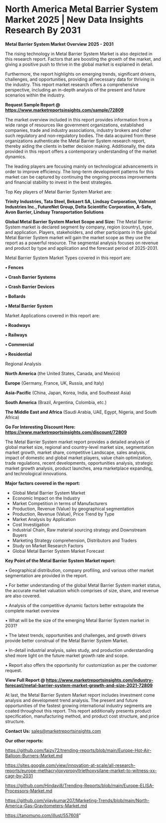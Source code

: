 # North America Metal Barrier System Market 2025 | New Data Insights Research By 2031

<Strong> Metal Barrier System Market Overview 2025 - 2031</strong>

The rising technology in Metal Barrier System Market is also depicted in this research report. Factors that are boosting the growth of the market, and giving a positive push to thrive in the global market is explained in detail.

Furthermore, the report highlights on emerging trends, significant drivers, challenges, and opportunities, providing all necessary data for thriving in the industry. This report market research offers a comprehensive perspective, including an in-depth analysis of the present and future scenarios within the industry.

<strong>Request Sample Report @ <a href=https://www.marketreportsinsights.com/sample/72809>https://www.marketreportsinsights.com/sample/72809</a></strong>

The market overview included in this report provides information from a wide range of resources like government organizations, established companies, trade and industry associations, industry brokers and other such regulatory and non-regulatory bodies. The data acquired from these organizations authenticate the Metal Barrier System research report, thereby aiding the clients in better decision making. Additionally, the data provided in this report offers a contemporary understanding of the market dynamics.

The leading players are focusing mainly on technological advancements in order to improve efficiency. The long-term development patterns for this market can be captured by continuing the ongoing process improvements and financial stability to invest in the best strategies.

Top Key players of Metal Barrier System Market are:

<strong>Trinity Industries, Tata Steel, Bekaert SA, Lindsay Corporation, Valmont Industries Inc., FutureNet Group, Delta Scientific Corporation, A-Safe, Avon Barrier, Lindsay Transportation Solutions</strong>

<strong><b>Global Metal Barrier System Market Scope and Size:</b></strong>
The Metal Barrier System market is declared segment by company, region (country), type, and application. Players, stakeholders, and other participants in the global Metal Barrier System market will gain the market scope as they use the report as a powerful resource. The segmental analysis focuses on revenue and product by type and application and the forecast period of 2025-2031.

Metal Barrier System Market Types covered in this report are:

<strong>• Fences

• Crash Barrier Systems

• Crash Barrier Devices

• Bollards

• Metal Barrier System</strong>

Market Applications covered in this report are:

<strong>• Roadways

• Railways

• Commercial

• Residential</strong> 

Regional Analysis

<strong>North America</strong> (the United States, Canada, and Mexico)

<strong>Europe</strong> (Germany, France, UK, Russia, and Italy)

<strong>Asia-Pacific</strong> (China, Japan, Korea, India, and Southeast Asia)

<strong>South America</strong> (Brazil, Argentina, Colombia, etc.)

<strong>The Middle East and Africa</strong> (Saudi Arabia, UAE, Egypt, Nigeria, and South Africa)

<strong>Go For Interesting Discount Here: <a href=https://www.marketreportsinsights.com/discount/72809>https://www.marketreportsinsights.com/discount/72809</a></strong>

The Metal Barrier System market report provides a detailed analysis of global market size, regional and country-level market size, segmentation market growth, market share, competitive Landscape, sales analysis, impact of domestic and global market players, value chain optimization, trade regulations, recent developments, opportunities analysis, strategic market growth analysis, product launches, area marketplace expanding, and technological innovations.

<strong><b>Major factors covered in the report:</b></strong>
<ul>
  <li>Global Metal Barrier System Market </li>
  <li>Economic Impact on the Industry</li>
  <li>Market Competition in terms of Manufacturers</li>
  <li>Production, Revenue (Value) by geographical segmentation</li>
  <li>Production, Revenue (Value), Price Trend by Type</li>
  <li>Market Analysis by Application</li>
  <li>Cost Investigation</li>
  <li>Industrial Chain, Raw material sourcing strategy and Downstream Buyers</li>
  <li>Marketing Strategy comprehension, Distributors and Traders</li>
  <li>Study on Market Research Factors</li>
  <li>Global Metal Barrier System Market Forecast</li>
</ul>

<strong><b>Key Point of the Metal Barrier System Market report:</b></strong>

• Geographical distribution, company profiling, and various other market segmentation are provided in the report.

• For better understanding of the global Metal Barrier System market status, the accurate market valuation which comprises of size, share, and revenue are also covered.

• Analysis of the competitive dynamic factors better extrapolate the complete market overview

• What will be the size of the emerging Metal Barrier System market in 2031?

• The latest trends, opportunities and challenges, and growth drivers provide better construal of the Metal Barrier System Market.

• In-detail industrial analysis, sales study, and production understanding shed more light on the future market growth rate and scope.

• Report also offers the opportunity for customization as per the customer request.

<strong><b>View Full Report @ <a href=https://www.marketreportsinsights.com/industry-forecast/metal-barrier-system-market-growth-and-size-2021-72809>https://www.marketreportsinsights.com/industry-forecast/metal-barrier-system-market-growth-and-size-2021-72809</a></b></strong>


At last, the Metal Barrier System Market report includes investment come analysis and development trend analysis. The present and future opportunities of the fastest growing international industry segments are coated throughout this report. This report additionally presents product specification, manufacturing method, and product cost structure, and price structure.

<strong>Contact Us:</strong>
sales@marketreportsinsights.com

<strong>Our other reports:</strong>

<a href=https://github.com/faizy72/trending-reports/blob/main/Europe-Hot-Air-Balloon-Burners-Market.md>https://github.com/faizy72/trending-reports/blob/main/Europe-Hot-Air-Balloon-Burners-Market.md</a>

<a href=https://sites.google.com/view/innovation-at-scale/all-research-reports/europe-methacryloxypropyltriethoxysilane-market-to-witness-xx-cagr-by-2031>https://sites.google.com/view/innovation-at-scale/all-research-reports/europe-methacryloxypropyltriethoxysilane-market-to-witness-xx-cagr-by-2031</a>

<a href=https://github.com/Hindavi8/Trending-Reports/blob/main/Europe-ELISA-Processors-Market.md>https://github.com/Hindavi8/Trending-Reports/blob/main/Europe-ELISA-Processors-Market.md</a>

<a href=https://github.com/vijaykumar207/Marketing-Trends/blob/main/North-America-Gas-Gravitometers-Market.md>https://github.com/vijaykumar207/Marketing-Trends/blob/main/North-America-Gas-Gravitometers-Market.md</a>

<a href=https://tanomuno.com/illust/557608>https://tanomuno.com/illust/557608</a>"
